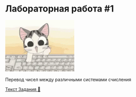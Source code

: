 # Лабораторная работа #1

![pokemon-fight](../../.utils/cat-computer.gif)

Перевод  чисел  между различными системами счисления

[Текст Задания :book:](./task-text/)
